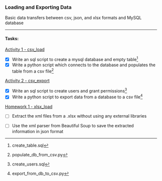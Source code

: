 ### Loading and Exporting Data
Basic data transfers between csv, json, and xlsx formats and MySQL database

---
#### Tasks:
[Activity 1 - csv_load](https://github.com/thyagomota/21FCS390Z/tree/main/activity_01_csv_load)

- [x] Write an sql script to create a mysql database and empty table[^1]
- [x] Write a python script which connects to the database and populates the table from a csv file[^2]

[Activity 2 - csv_export](https://github.com/thyagomota/21FCS390Z/tree/main/activity_02_csv_export)

- [x] Write an sql script to create users and grant permissions[^3]
- [x] Write a python script to export data from a database to a csv file[^4]

[Homework 1 - xlsx_load](https://github.com/thyagomota/21FCS390Z/tree/main/hwk_01_xlsx_load)

- [ ] Extract the xml files from a .xlsx without using any external libraries
- [ ] Use the xml parser from Beautiful Soup to save the extracted information in json format


<!-- footnotes -->
[^1]: create_table.sql
[^2]: populate_db_from_csv.py

[^3]: create_users.sql
[^4]: export_from_db_to_csv.py